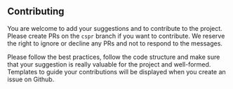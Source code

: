 ## Contributing

You are welcome to add your suggestions and to contribute to the project. Please create PRs on the `cspr` branch if you want to contribute. We reserve the right to ignore or decline any PRs and not to respond to the messages.

Please follow the best practices, follow the code structure and make sure that your suggestion is really valuable for the project and well-formed. Templates to guide your contributions will be displayed when you create an issue on Github.